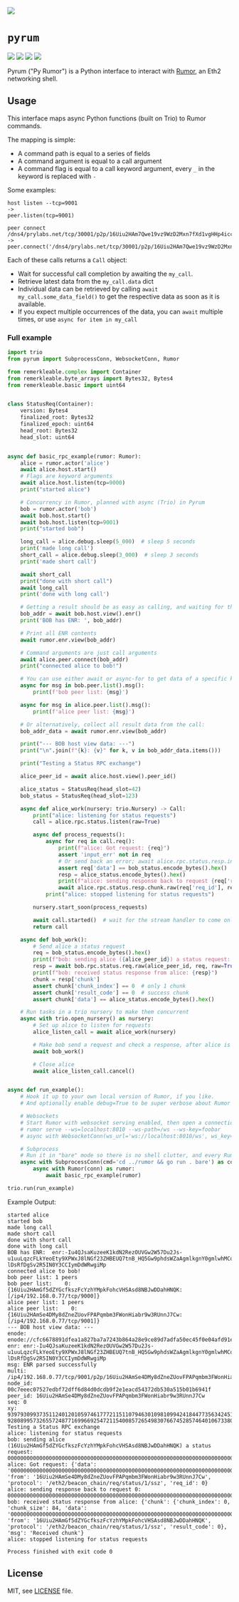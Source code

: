 ![](https://raw.githubusercontent.com/protolambda/pyrum/master/logo.png)

# `pyrum`

[![](https://img.shields.io/pypi/l/pyrum.svg)](https://pypi.python.org/pypi/pyrum) [![](https://img.shields.io/pypi/pyversions/pyrum.svg)](https://pypi.python.org/pypi/pyrum) [![](https://img.shields.io/pypi/status/pyrum.svg)](https://pypi.python.org/pypi/pyrum) [![](https://img.shields.io/pypi/implementation/pyrum.svg)](https://pypi.python.org/pypi/pyrum)

Pyrum ("Py Rumor") is a Python interface to interact with [Rumor](https://github.com/protolambda/rumor), an Eth2 networking shell.

## Usage

This interface maps async Python functions (built on Trio) to Rumor commands.

The mapping is simple:
- A command path is equal to a series of fields
- A command argument is equal to a call argument
- A command flag is equal to a call keyword argument, every `_` in the keyword is replaced with `-`

Some examples:

```
host listen --tcp=9001
->
peer.listen(tcp=9001)

peer connect /dns4/prylabs.net/tcp/30001/p2p/16Uiu2HAm7Qwe19vz9WzD2Mxn7fXd1vgHHp4iccuyq7TxwRXoAGfc
->
peer.connect('/dns4/prylabs.net/tcp/30001/p2p/16Uiu2HAm7Qwe19vz9WzD2Mxn7fXd1vgHHp4iccuyq7TxwRXoAGfc')
```

Each of these calls returns a `Call` object:
- Wait for successful call completion by awaiting the `my_call`.
- Retrieve latest data from the `my_call.data` dict
- Individual data can be retrieved by calling `await my_call.some_data_field()` to get the respective data as soon as it is available.
- If you expect multiple occurrences of the data, you can `await` multiple times, or use `async for item in my_call`

### Full example

```python
import trio
from pyrum import SubprocessConn, WebsocketConn, Rumor

from remerkleable.complex import Container
from remerkleable.byte_arrays import Bytes32, Bytes4
from remerkleable.basic import uint64


class StatusReq(Container):
    version: Bytes4
    finalized_root: Bytes32
    finalized_epoch: uint64
    head_root: Bytes32
    head_slot: uint64


async def basic_rpc_example(rumor: Rumor):
    alice = rumor.actor('alice')
    await alice.host.start()
    # Flags are keyword arguments
    await alice.host.listen(tcp=9000)
    print("started alice")

    # Concurrency in Rumor, planned with async (Trio) in Pyrum
    bob = rumor.actor('bob')
    await bob.host.start()
    await bob.host.listen(tcp=9001)
    print("started bob")

    long_call = alice.debug.sleep(5_000)  # sleep 5 seconds
    print('made long call')
    short_call = alice.debug.sleep(3_000)  # sleep 3 seconds
    print('made short call')

    await short_call
    print("done with short call")
    await long_call
    print('done with long call')

    # Getting a result should be as easy as calling, and waiting for the key we are after
    bob_addr = await bob.host.view().enr()
    print('BOB has ENR: ', bob_addr)

    # Print all ENR contents
    await rumor.enr.view(bob_addr)

    # Command arguments are just call arguments
    await alice.peer.connect(bob_addr)
    print("connected alice to bob!")

    # You can use either await or async-for to get data of a specific key
    async for msg in bob.peer.list().msg():
        print(f'bob peer list: {msg}')

    async for msg in alice.peer.list().msg():
        print(f'alice peer list: {msg}')

    # Or alternatively, collect all result data from the call:
    bob_addr_data = await rumor.enr.view(bob_addr)

    print("--- BOB host view data: ---")
    print("\n".join(f"{k}: {v}" for k, v in bob_addr_data.items()))

    print("Testing a Status RPC exchange")

    alice_peer_id = await alice.host.view().peer_id()

    alice_status = StatusReq(head_slot=42)
    bob_status = StatusReq(head_slot=123)

    async def alice_work(nursery: trio.Nursery) -> Call:
        print("alice: listening for status requests")
        call = alice.rpc.status.listen(raw=True)

        async def process_requests():
            async for req in call.req():
                print(f"alice: Got request: {req}")
                assert 'input_err' not in req
                # Or send back an error; await alice.rpc.status.resp.invalid_request(req['req_id'], f"hello! Your request was invalid, because: {req['input_err']}").ok
                assert req['data'] == bob_status.encode_bytes().hex()
                resp = alice_status.encode_bytes().hex()
                print(f"alice: sending response back to request {req['req_id']}: {resp}")
                await alice.rpc.status.resp.chunk.raw(req['req_id'], resp, done=True)
            print("alice: stopped listening for status requests")

        nursery.start_soon(process_requests)

        await call.started()  # wait for the stream handler to come online, there will be a "started=true" entry.
        return call

    async def bob_work():
        # Send alice a status request
        req = bob_status.encode_bytes().hex()
        print(f"bob: sending alice ({alice_peer_id}) a status request: {req}")
        resp = await bob.rpc.status.req.raw(alice_peer_id, req, raw=True)
        print(f"bob: received status response from alice: {resp}")
        chunk = resp['chunk']
        assert chunk['chunk_index'] == 0  # only 1 chunk
        assert chunk['result_code'] == 0  # success chunk
        assert chunk['data'] == alice_status.encode_bytes().hex()

    # Run tasks in a trio nursery to make them concurrent
    async with trio.open_nursery() as nursery:
        # Set up alice to listen for requests
        alice_listen_call = await alice_work(nursery)

        # Make bob send a request and check a response, after alice is set up
        await bob_work()

        # Close alice
        await alice_listen_call.cancel()


async def run_example():
    # Hook it up to your own local version of Rumor, if you like.
    # And optionally enable debug=True to be super verbose about Rumor communication.

    # Websockets
    # Start Rumor with websocket serving enabled, then open a connection from rumor:
    # rumor serve --ws=localhost:8010 --ws-path=/ws --ws-key=foobar
    # async with WebsocketConn(ws_url='ws://localhost:8010/ws', ws_key='foobar') as conn:

    # Subprocess
    # Run it in "bare" mode so there is no shell clutter, and every Rumor output is JSON for Pyrum to parse.
    async with SubprocessConn(cmd='cd ../rumor && go run . bare') as conn:
        async with Rumor(conn) as rumor:
            await basic_rpc_example(rumor)

trio.run(run_example)
```

Example Output:
```
started alice
started bob
made long call
made short call
done with short call
done with long call
BOB has ENR:  enr:-Iu4QJsaKuzeeK1kdN2RezOUVGw2W57Du2Js-u1uuLqzcFLkYeoEty9XPWxJ8lNGf23ZHBEUQ7tnB_HQ5Gw9phdsWZaAgmlkgnY0gmlwhMCoAE2Jc2VjcDI1NmsxoQPPxmeIkd_qGoJ7p6ckO4ZKKOnOidet-lDsRfDgSv2R5IN0Y3CCIymDdWRwgiMp
connected alice to bob!
bob peer list: 1 peers
bob peer list:    0: {16Uiu2HAmGf5dZYGcfkszFcYzhYMpkFohcVHSAsd8NBJwDDahHNQK: [/ip4/192.168.0.77/tcp/9000]}
alice peer list: 1 peers
alice peer list:    0: {16Uiu2HAmSe4DMy8dZneZUovFPAPqmbm3FWonHiabr9w3RUnnJ7Cw: [/ip4/192.168.0.77/tcp/9001]}
--- BOB host view data: ---
enode: enode://cfc6678891dfea1a827ba7a7243b864a28e9ce89d7adfa50ec45f0e04afd91e4cd3007b21b5d5012524cc28045a06efe34f03868f68da68b0d06c7cf621bd921@192.168.0.77:9001
enr: enr:-Iu4QJsaKuzeeK1kdN2RezOUVGw2W57Du2Js-u1uuLqzcFLkYeoEty9XPWxJ8lNGf23ZHBEUQ7tnB_HQ5Gw9phdsWZaAgmlkgnY0gmlwhMCoAE2Jc2VjcDI1NmsxoQPPxmeIkd_qGoJ7p6ckO4ZKKOnOidet-lDsRfDgSv2R5IN0Y3CCIymDdWRwgiMp
msg: ENR parsed successfully
multi: /ip4/192.168.0.77/tcp/9001/p2p/16Uiu2HAmSe4DMy8dZneZUovFPAPqmbm3FWonHiabr9w3RUnnJ7Cw
node_id: 00c7eeec07527edbf72dff6d84d0dcdb9f2e1eacd54372db530a515b01b6941f
peer_id: 16Uiu2HAmSe4DMy8dZneZUovFPAPqmbm3FWonHiabr9w3RUnnJ7Cw
seq: 0
xy: 93979309937351124012010597461777211511079463010981099424184477356342451737060 92808995732655724877169966925472115400857265498307667452857464010673380645153
Testing a Status RPC exchange
alice: listening for status requests
bob: sending alice (16Uiu2HAmGf5dZYGcfkszFcYzhYMpkFohcVHSAsd8NBJwDDahHNQK) a status request: 000000000000000000000000000000000000000000000000000000000000000000000000000000000000000000000000000000000000000000000000000000000000000000000000000000007b00000000000000
alice: Got request: {'data': '000000000000000000000000000000000000000000000000000000000000000000000000000000000000000000000000000000000000000000000000000000000000000000000000000000007b00000000000000', 'from': '16Uiu2HAmSe4DMy8dZneZUovFPAPqmbm3FWonHiabr9w3RUnnJ7Cw', 'protocol': '/eth2/beacon_chain/req/status/1/ssz', 'req_id': 0}
alice: sending response back to request 0: 000000000000000000000000000000000000000000000000000000000000000000000000000000000000000000000000000000000000000000000000000000000000000000000000000000002a00000000000000
bob: received status response from alice: {'chunk': {'chunk_index': 0, 'chunk_size': 84, 'data': '000000000000000000000000000000000000000000000000000000000000000000000000000000000000000000000000000000000000000000000000000000000000000000000000000000002a00000000000000', 'from': '16Uiu2HAmGf5dZYGcfkszFcYzhYMpkFohcVHSAsd8NBJwDDahHNQK', 'protocol': '/eth2/beacon_chain/req/status/1/ssz', 'result_code': 0}, 'msg': 'Received chunk'}
alice: stopped listening for status requests

Process finished with exit code 0
```


## License

MIT, see [LICENSE](./LICENSE) file.
